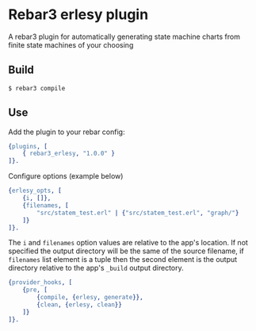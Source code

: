 Rebar3 erlesy plugin
=====

A rebar3 plugin for automatically generating state machine charts from finite state machines of your choosing

Build
-----

    $ rebar3 compile

Use
---

Add the plugin to your rebar config:

```erlang
{plugins, [
    { rebar3_erlesy, "1.0.0" }
]}.
```

Configure options (example below)

```erlang
{erlesy_opts, [
    {i, []},
    {filenames, [
        "src/statem_test.erl" | {"src/statem_test.erl", "graph/"}
    ]}
]}.
```

The `i` and `filenames` option values are relative to the app's location.
If not specified the output directory will be the same of the source filename,
if `filenames` list element is a tuple then the second element is the output directory
relative to the app's `_build` output directory.

```erlang
{provider_hooks, [
    {pre, [
        {compile, {erlesy, generate}},
        {clean, {erlesy, clean}}
    ]}
]}.
```

